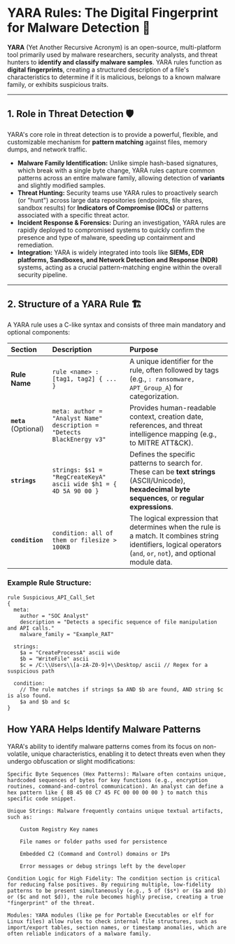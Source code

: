 # YARA Rules: The Digital Fingerprint for Malware Detection 🔎

**YARA** (Yet Another Recursive Acronym) is an open-source, multi-platform tool primarily used by malware researchers, security analysts, and threat hunters to **identify and classify malware samples**. YARA rules function as **digital fingerprints**, creating a structured description of a file's characteristics to determine if it is malicious, belongs to a known malware family, or exhibits suspicious traits.

---

## 1. Role in Threat Detection 🛡️

YARA's core role in threat detection is to provide a powerful, flexible, and customizable mechanism for **pattern matching** against files, memory dumps, and network traffic.

* **Malware Family Identification:** Unlike simple hash-based signatures, which break with a single byte change, YARA rules capture common patterns across an entire malware family, allowing detection of **variants** and slightly modified samples.
* **Threat Hunting:** Security teams use YARA rules to proactively search (or "hunt") across large data repositories (endpoints, file shares, sandbox results) for **Indicators of Compromise (IOCs)** or patterns associated with a specific threat actor.
* **Incident Response & Forensics:** During an investigation, YARA rules are rapidly deployed to compromised systems to quickly confirm the presence and type of malware, speeding up containment and remediation.
* **Integration:** YARA is widely integrated into tools like **SIEMs, EDR platforms, Sandboxes, and Network Detection and Response (NDR)** systems, acting as a crucial pattern-matching engine within the overall security pipeline.

---

## 2. Structure of a YARA Rule 🏗️

A YARA rule uses a C-like syntax and consists of three main mandatory and optional components:

| Section | Description | Purpose |
| :--- | :--- | :--- |
| **Rule Name** | `rule <name> : [tag1, tag2] { ... }` | A unique identifier for the rule, often followed by tags (e.g., `: ransomware, APT_Group_A`) for categorization. |
| **`meta`** (Optional) | `meta: author = "Analyst Name" description = "Detects BlackEnergy v3"` | Provides human-readable context, creation date, references, and threat intelligence mapping (e.g., to MITRE ATT&CK). |
| **`strings`** | `strings: $s1 = "RegCreateKeyA" ascii wide $h1 = { 4D 5A 90 00 }` | Defines the specific patterns to search for. These can be **text strings** (ASCII/Unicode), **hexadecimal byte sequences**, or **regular expressions**. |
| **`condition`** | `condition: all of them or filesize > 100KB` | The logical expression that determines when the rule is a match. It combines string identifiers, logical operators (`and`, `or`, `not`), and optional module data. |

### Example Rule Structure:

```yara
rule Suspicious_API_Call_Set
{
  meta:
    author = "SOC Analyst"
    description = "Detects a specific sequence of file manipulation and API calls."
    malware_family = "Example_RAT"
  
  strings:
    $a = "CreateProcessA" ascii wide
    $b = "WriteFile" ascii
    $c = /C:\\Users\\[a-zA-Z0-9]+\\Desktop/ ascii // Regex for a suspicious path

  condition:
    // The rule matches if strings $a AND $b are found, AND string $c is also found.
    $a and $b and $c
}
```
## How YARA Helps Identify Malware Patterns

YARA's ability to identify malware patterns comes from its focus on non-volatile, unique characteristics, enabling it to detect threats even when they undergo obfuscation or slight modifications:

    Specific Byte Sequences (Hex Patterns): Malware often contains unique, hardcoded sequences of bytes for key functions (e.g., encryption routines, command-and-control communication). An analyst can define a hex pattern like { 8B 45 08 C7 45 FC 00 00 00 00 } to match this specific code snippet.

    Unique Strings: Malware frequently contains unique textual artifacts, such as:

        Custom Registry Key names

        File names or folder paths used for persistence

        Embedded C2 (Command and Control) domains or IPs

        Error messages or debug strings left by the developer

    Condition Logic for High Fidelity: The condition section is critical for reducing false positives. By requiring multiple, low-fidelity patterns to be present simultaneously (e.g., 5 of ($s*) or ($a and $b) or ($c and not $d)), the rule becomes highly precise, creating a true "fingerprint" of the threat.

    Modules: YARA modules (like pe for Portable Executables or elf for Linux files) allow rules to check internal file structures, such as import/export tables, section names, or timestamp anomalies, which are often reliable indicators of a malware family.

